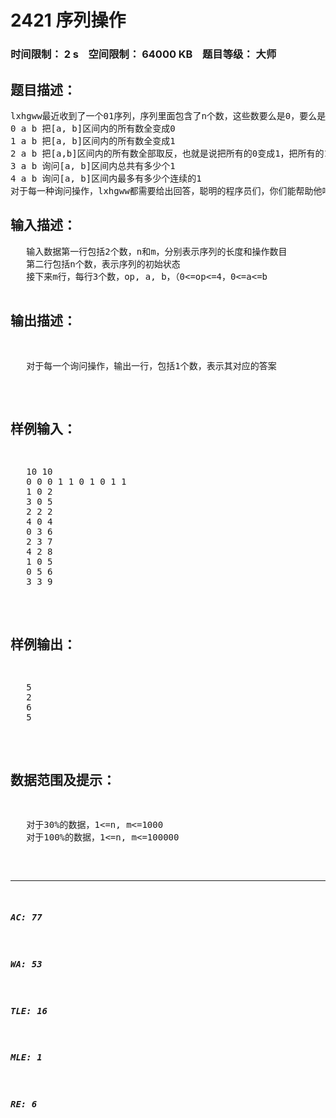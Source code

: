 # 2421 序列操作   
### 时间限制： 2 s&nbsp;&nbsp;&nbsp;&nbsp;空间限制： 64000 KB&nbsp;&nbsp;&nbsp;&nbsp;题目等级： 大师  
## 题目描述：  

<pre>
lxhgww最近收到了一个01序列，序列里面包含了n个数，这些数要么是0，要么是1，现在对于这个序列有五种变换操作和询问操作：
0 a b 把[a, b]区间内的所有数全变成0
1 a b 把[a, b]区间内的所有数全变成1
2 a b 把[a,b]区间内的所有数全部取反，也就是说把所有的0变成1，把所有的1变成0
3 a b 询问[a, b]区间内总共有多少个1
4 a b 询问[a, b]区间内最多有多少个连续的1
对于每一种询问操作，lxhgww都需要给出回答，聪明的程序员们，你们能帮助他吗？
</pre>
  
  
## 输入描述：  

<pre>
   输入数据第一行包括2个数，n和m，分别表示序列的长度和操作数目
   第二行包括n个数，表示序列的初始状态
   接下来m行，每行3个数，op, a, b，（0<=op<=4，0<=a<=b<n）表示对于区间[a, b]执行标号为op的操作
</pre>
  
  
## 输出描述：  

<pre>
   对于每一个询问操作，输出一行，包括1个数，表示其对应的答案
</pre>
  
  
## 样例输入：  

<pre>
   10 10
   0 0 0 1 1 0 1 0 1 1
   1 0 2
   3 0 5
   2 2 2
   4 0 4
   0 3 6
   2 3 7
   4 2 8
   1 0 5
   0 5 6
   3 3 9
</pre>
  
  
## 样例输出：  

<pre>
   5
   2
   6
   5
</pre>
  
  
## 数据范围及提示：  

<pre>
   对于30%的数据，1<=n, m<=1000
   对于100%的数据，1<=n, m<=100000
</pre>
  
  
***  

##### AC: 77  
##### WA: 53  
##### TLE: 16  
##### MLE: 1  
##### RE: 6  

